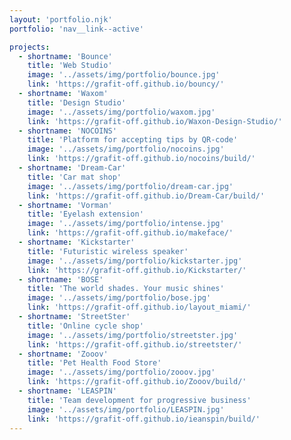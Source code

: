 ```yaml
---
layout: 'portfolio.njk'
portfolio: 'nav__link--active'

projects:
  - shortname: 'Bounce'
    title: 'Web Studio'
    image: '../assets/img/portfolio/bounce.jpg'
    link: 'https://grafit-off.github.io/bouncy/'
  - shortname: 'Waxom'
    title: 'Design Studio'
    image: '../assets/img/portfolio/waxom.jpg'
    link: 'https://grafit-off.github.io/Waxon-Design-Studio/'
  - shortname: 'NOCOINS'
    title: 'Platform for accepting tips by QR-code'
    image: '../assets/img/portfolio/nocoins.jpg'
    link: 'https://grafit-off.github.io/nocoins/build/'
  - shortname: 'Dream-Car'
    title: 'Car mat shop'
    image: '../assets/img/portfolio/dream-car.jpg'
    link: 'https://grafit-off.github.io/Dream-Car/build/'
  - shortname: 'Vorman'
    title: 'Eyelash extension'
    image: '../assets/img/portfolio/intense.jpg'
    link: 'https://grafit-off.github.io/makeface/'
  - shortname: 'Kickstarter'
    title: 'Futuristic wireless speaker'
    image: '../assets/img/portfolio/kickstarter.jpg'
    link: 'https://grafit-off.github.io/Kickstarter/'
  - shortname: 'BOSE'
    title: 'The world shades. Your music shines'
    image: '../assets/img/portfolio/bose.jpg'
    link: 'https://grafit-off.github.io/layout_miami/'
  - shortname: 'StreetSter'
    title: 'Online cycle shop'
    image: '../assets/img/portfolio/streetster.jpg'
    link: 'https://grafit-off.github.io/streetster/'
  - shortname: 'Zooov'
    title: 'Pet Health Food Store'
    image: '../assets/img/portfolio/zooov.jpg'
    link: 'https://grafit-off.github.io/Zooov/build/'
  - shortname: 'LEASPIN'
    title: 'Team development for progressive business'
    image: '../assets/img/portfolio/LEASPIN.jpg'
    link: 'https://grafit-off.github.io/ieanspin/build/'
---
```

